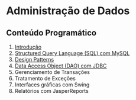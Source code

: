 # Administração de Dados

## Conteúdo Programático

1. [Introdução](https://docs.google.com/presentation/d/1z5oJXAtMBzGOanmGkZF3KRrTp26iYJyO7rLP7fkwLQg/edit?usp=sharing)
2. [Structured Query Language (SQL) com MySQL](https://docs.google.com/presentation/d/1fJ_Ph5cQaanbaJZsZWw40Z-D_sUrZzntl4wCyEPz3Yc/edit?usp=sharing)
3. [Design Patterns](https://docs.google.com/presentation/d/1F_eLVhhntA6WvtYRhs8qPWPD7RoJFxAsdegxAYtSyx4/edit?usp=sharing)
4. [Data Access Object (DAO) com JDBC](https://docs.google.com/presentation/d/1cmHHzUVQmN6lvKl94R0Mr64A9MQJLuDne65whyJJ0sQ/edit?usp=sharing)
5. Gerenciamento de Transações
6. Tratamento de Exceções
7. Interfaces gráficas com Swing
8. Relatórios com JasperReports
